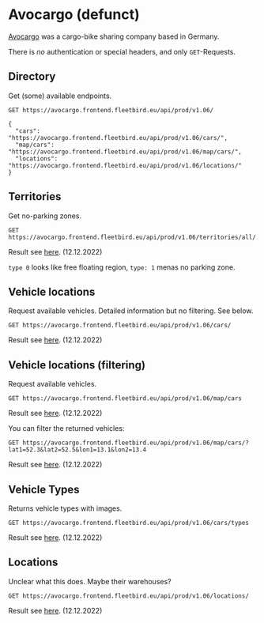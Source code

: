 # Avocargo (defunct)

[Avocargo](https://www.avocargo.one/) was a cargo-bike sharing company based in Germany.

There is *no* authentication or special headers, and only `GET`-Requests.


## Directory
Get (some) available endpoints.

```
GET https://avocargo.frontend.fleetbird.eu/api/prod/v1.06/

{
  "cars": "https://avocargo.frontend.fleetbird.eu/api/prod/v1.06/cars/",
  "map/cars": "https://avocargo.frontend.fleetbird.eu/api/prod/v1.06/map/cars/",
  "locations": "https://avocargo.frontend.fleetbird.eu/api/prod/v1.06/locations/"
}
```

## Territories
Get no-parking zones.
```
GET https://avocargo.frontend.fleetbird.eu/api/prod/v1.06/territories/all/
```
Result see [here](https://gist.github.com/BastelPichi/ffbc239707fbf08390e35c99d1b5f6e3). (12.12.2022)

`type 0` looks like free floating region, `type: 1` menas no parking zone.

## Vehicle locations
Request available vehicles. Detailed information but no filtering. See below.
```
GET https://avocargo.frontend.fleetbird.eu/api/prod/v1.06/cars/
```
Result see [here](https://gist.github.com/BastelPichi/dd2dc84299dfad495f64523cd00d1017). (12.12.2022)

## Vehicle locations (filtering)
Request available vehicles. 
```
GET https://avocargo.frontend.fleetbird.eu/api/prod/v1.06/map/cars
```
Result see [here](https://gist.github.com/BastelPichi/a7ecd669f586b73bd90e19d7c8b3837f). (12.12.2022)

You can filter the returned vehicles:
```
GET https://avocargo.frontend.fleetbird.eu/api/prod/v1.06/map/cars/?lat1=52.3&lat2=52.5&lon1=13.1&lon2=13.4
```
Result see [here](https://gist.github.com/BastelPichi/260d5bc5620bb2aaecc201766c6347b6). (12.12.2022)

## Vehicle Types
Returns vehicle types with images.
```
GET https://avocargo.frontend.fleetbird.eu/api/prod/v1.06/cars/types
```
Result see [here](https://gist.github.com/BastelPichi/aba977b45acdfdb03496b3dbba59fad9). (12.12.2022)

## Locations
Unclear what this does. Maybe their warehouses?
```
GET https://avocargo.frontend.fleetbird.eu/api/prod/v1.06/locations/
```
Result see [here](https://gist.github.com/BastelPichi/d3b5ae49173fdcd1aeabae26fe29d8b4). (12.12.2022)

